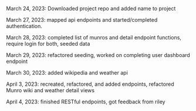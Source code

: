 March 24, 2023: Downloaded project repo and added name to project

March 27, 2023: mapped api endpoints and started/completed authentication. 

March 28, 2023: completed list of munros and detail endpoint functions, require login for both, seeded data

March 29, 2023: refactored seeding, worked on completing user dashboard endpoint

March 30, 2023: added wikipedia and weather api

April 3, 2023: recreated, refactored, and added endpoints, refactored Munro wiki and weather detail views 

April 4, 2023: finished RESTful endpoints, got feedback from riley